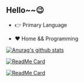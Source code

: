 Hello~~😉
-

- 👉 Primary Language <img src="https://upload.wikimedia.org/wikipedia/commons/c/c3/Python-logo-notext.svg" width="15px" height="15px"/> <img src="https://www.vectorlogo.zone/logos/java/java-icon.svg" width="15px" height="15px"/>

- ❤ Home && Programming

[![Anurag's github stats](https://github-readme-stats.vercel.app/api?username=LuomingXu&count_private=true&show_icons=true&theme=omni)](https://github.com/anuraghazra/github-readme-stats)

[![ReadMe Card](https://github-readme-stats.vercel.app/api/pin/?username=LuomingXu&repo=selfusepy&theme=prussian)](https://github.com/LuomingXu/selfusepy)

[![ReadMe Card](https://github-readme-stats.vercel.app/api/pin/?username=LuomingXuOrg&repo=JavaUtil&theme=prussian)](https://github.com/LuomingXuOrg/JavaUtil)
